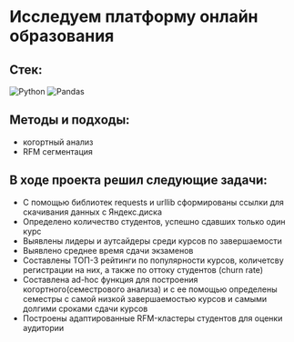 # Исследуем платформу онлайн образования
## Cтек:
![Python](https://img.shields.io/badge/python-3670A0?style=for-the-badge&logo=python&logoColor=ffdd54)
![Pandas](https://img.shields.io/badge/pandas-%23150458.svg?style=for-the-badge&logo=pandas&logoColor=white)

## Методы и подходы:
+ когортный анализ
+ RFM сегментация

## В ходе проекта решил следующие задачи:
+ С помощью библиотек requests и urllib сформированы ссылки для скачивания данных с Яндекс.диска
+ Определено количество студентов, успешно сдавших только один курс
+ Выявлены лидеры и аутсайдеры среди курсов по завершаемости
+ Выявлено среднее время сдачи экзаменов
+ Составлены ТОП-3 рейтинги по популярности курсов, количетсву регистрации на них, а также по оттоку студентов (churn rate)
+ Составлена ad-hoc функция для построения когортного(семестрового анализа) и с ее помощью определены семестры с самой низкой завершаемостью курсов и самыми долгими сроками сдачи курсов
+ Построены адаптированные RFM-кластеры студентов для оценки аудитории
